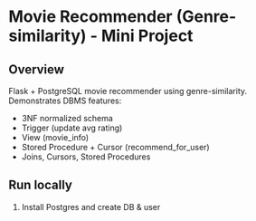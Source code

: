 # Movie Recommender (Genre-similarity) - Mini Project

## Overview
Flask + PostgreSQL movie recommender using genre-similarity. Demonstrates DBMS features:
- 3NF normalized schema
- Trigger (update avg rating)
- View (movie_info)
- Stored Procedure + Cursor (recommend_for_user)
- Joins, Cursors, Stored Procedures

## Run locally
1. Install Postgres and create DB & user
